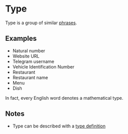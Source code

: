 # Type

Type is a group of similar [phrases](./Phrase.md).

## Examples

* Natural number
* Website URL
* Telegram username
* Vehicle Identification Number
* Restaurant
* Restaurant name
* Menu
* Dish

In fact, every English word denotes a mathematical type.

## Notes

* Type can be described with a [type definition](./TypeDefinition.md)
